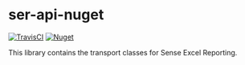 # ser-api-nuget

[![TravisCI](https://travis-ci.org/senseexcel/ser-api-nuget.svg?branch=master)](https://travis-ci.org/senseexcel/ser-api-nuget)
[![Nuget](https://img.shields.io/nuget/v/SerDistribute.svg)](https://www.nuget.org/packages/SerDistribute)

This library contains the transport classes for Sense Excel Reporting.
